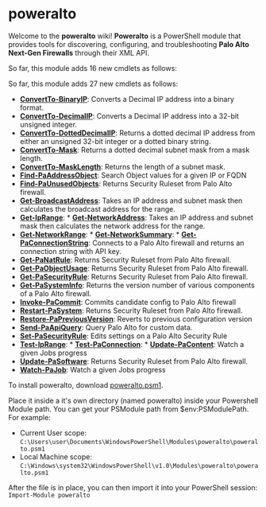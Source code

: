 poweralto
====

Welcome to the **poweralto** wiki!  **Poweralto** is a PowerShell module that provides tools for discovering, configuring, and troubleshooting **Palo Alto Next-Gen Firewalls** through their XML API.

So far, this module adds 16 new cmdlets as follows:
So far, this module adds 27 new cmdlets as follows:

* **[ConvertTo-BinaryIP](http://brianaddicks.github.com/poweralto/ConvertTo-BinaryIP.html)**: Converts a Decimal IP address into a binary format.* **[ConvertTo-DecimalIP](http://brianaddicks.github.com/poweralto/ConvertTo-DecimalIP.html)**: Converts a Decimal IP address into a 32-bit unsigned integer.* **[ConvertTo-DottedDecimalIP](http://brianaddicks.github.com/poweralto/ConvertTo-DottedDecimalIP.html)**: Returns a dotted decimal IP address from either an unsigned 32-bit integer or a dotted binary string.* **[ConvertTo-Mask](http://brianaddicks.github.com/poweralto/ConvertTo-Mask.html)**: Returns a dotted decimal subnet mask from a mask length.* **[ConvertTo-MaskLength](http://brianaddicks.github.com/poweralto/ConvertTo-MaskLength.html)**: Returns the length of a subnet mask.* **[Find-PaAddressObject](http://brianaddicks.github.com/poweralto/Find-PaAddressObject.html)**: Search Object values for a given IP or FQDN* **[Find-PaUnusedObjects](http://brianaddicks.github.com/poweralto/Find-PaUnusedObjects.html)**: Returns Security Ruleset from Palo Alto firewall.* **[Get-BroadcastAddress](http://brianaddicks.github.com/poweralto/Get-BroadcastAddress.html)**: Takes an IP address and subnet mask then calculates the broadcast address for the range.* **[Get-IpRange](http://brianaddicks.github.com/poweralto/Get-IpRange.html)**: * **[Get-NetworkAddress](http://brianaddicks.github.com/poweralto/Get-NetworkAddress.html)**: Takes an IP address and subnet mask then calculates the network address for the range.* **[Get-NetworkRange](http://brianaddicks.github.com/poweralto/Get-NetworkRange.html)**: * **[Get-NetworkSummary](http://brianaddicks.github.com/poweralto/Get-NetworkSummary.html)**: * **[Get-PaConnectionString](http://brianaddicks.github.com/poweralto/Get-PaConnectionString.html)**: Connects to a Palo Alto firewall and returns an connection string with API key.* **[Get-PaNatRule](http://brianaddicks.github.com/poweralto/Get-PaNatRule.html)**: Returns Security Ruleset from Palo Alto firewall.* **[Get-PaObjectUsage](http://brianaddicks.github.com/poweralto/Get-PaObjectUsage.html)**: Returns Security Ruleset from Palo Alto firewall.* **[Get-PaSecurityRule](http://brianaddicks.github.com/poweralto/Get-PaSecurityRule.html)**: Returns Security Ruleset from Palo Alto firewall.* **[Get-PaSystemInfo](http://brianaddicks.github.com/poweralto/Get-PaSystemInfo.html)**: Returns the version number of various components of a Palo Alto firewall.* **[Invoke-PaCommit](http://brianaddicks.github.com/poweralto/Invoke-PaCommit.html)**: Commits candidate config to Palo Alto firewall* **[Restart-PaSystem](http://brianaddicks.github.com/poweralto/Restart-PaSystem.html)**: Returns Security Ruleset from Palo Alto firewall.* **[Restore-PaPreviousVersion](http://brianaddicks.github.com/poweralto/Restore-PaPreviousVersion.html)**: Reverts to previous configuration version* **[Send-PaApiQuery](http://brianaddicks.github.com/poweralto/Send-PaApiQuery.html)**: Query Palo Alto for custom data.* **[Set-PaSecurityRule](http://brianaddicks.github.com/poweralto/Set-PaSecurityRule.html)**: Edits settings on a Palo Alto Security Rule* **[Test-IpRange](http://brianaddicks.github.com/poweralto/Test-IpRange.html)**: * **[Test-PaConnection](http://brianaddicks.github.com/poweralto/Test-PaConnection.html)**: * **[Update-PaContent](http://brianaddicks.github.com/poweralto/Update-PaContent.html)**: Watch a given Jobs progress* **[Update-PaSoftware](http://brianaddicks.github.com/poweralto/Update-PaSoftware.html)**: Returns Security Ruleset from Palo Alto firewall.* **[Watch-PaJob](http://brianaddicks.github.com/poweralto/Watch-PaJob.html)**: Watch a given Jobs progressTo install poweralto, download [poweralto.psm1](https://github.com/brianaddicks/poweralto/blob/master/poweralto.psm1).

Place it inside a it's own directory (named poweralto) inside your Powershell Module path.  You can get your PSModule path from $env:PSModulePath. For example:
* Current User scope: `C:\Users\user\Documents\WindowsPowerShell\Modules\poweralto\poweralto.psm1`
* Local Machine scope: `C:\Windows\system32\WindowsPowerShell\v1.0\Modules\poweralto\poweralto.psm1`

After the file is in place, you can then import it into your PowerShell session:
`Import-Module poweralto`

